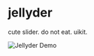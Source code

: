 # jellyder
cute slider. do not eat. uikit.

![Jellyder Demo](https://github.com/bahattinkoc/jellyder/blob/main/Resource/example.gif)
